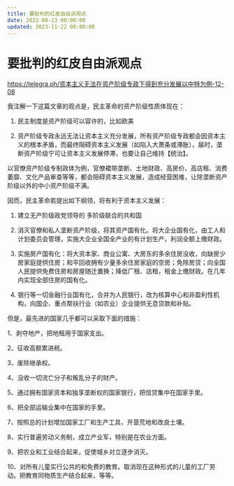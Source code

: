 ```yaml
---
title: 要批判的红皮自由派观点
date: 2022-08-13 00:00:00
updated: 2023-11-22 00:00:00
---
```


# 要批判的红皮自由派观点

https://telegra.ph/资本主义无法在资产阶级专政下得到充分发展以中特为例-12-08

我注解一下这篇文章的观点是，民主革命的资产阶级性质体现在：

1. 民主制度是资产阶级可以容许的，比如欧美

2. 资产阶级专政永远无法让资本主义充分发展，所有资产阶级专政都会因资本主义的根本矛盾，而最终阻碍资本主义发展（如陷入大萧条或滞胀），届时，垄断资产阶级宁可让资本主义发展停滞，也要让自己维持【统治】。

以官僚资产阶级专制政体为例，官僚裙带垄断、土地财政、高房价、高店租、消费萎靡、文化产品审查等等，都会阻碍资本主义发展，造成经营困难，让除垄断资产阶级以外的中小资产阶级不满。

因而，民主革命若提出如下纲领，将有利于资本主义发展：
1. 建立无产阶级政党领导的 多阶级联合的共和国
2. 消灭官僚和私人垄断资产阶级，将其资产国有化。将大企业国有化，由工人和计划委员会管理，实施大企业全国全产业的有计划生产，利润全额上缴财政。
3. 实施房产国有化：将大资本家、商业公寓、大房东的多余住房没收，向缺房少房家庭提供住房；和平回收拥有少量多余住房家庭的空房；免除房贷；向全国人民提供免费住房和房屋随迁置换；降低厂租、店租，租金上缴财政。在几年内实现全部住房的国有化。

4. 银行等一切金融行业国有化，合并为人民银行，改为核算中心和非盈利性机构，向国企、重点帮扶行业（如农业）企业提供无息贷款和补贴。

但是，最先进的国家几乎都可以采取下面的措施：

1、剥夺地产，把地租用于国家支出。

2、征收高额累进税。

3、废除继承权。

4、没收一切流亡分子和叛乱分子的财产。

5、通过拥有国家资本和独享垄断权的国家银行，把信贷集中在国家手里。

6、把全部运输业集中在国家的手里。

7、按照总的计划增加国家工厂和生产工具，开垦荒地和改良土壤。

8、实行普遍劳动义务制，成立产业军，特别是在农业方面。

9、把农业和工业结合起来，促使城乡对立逐步消灭。

10、对所有儿童实行公共的和免费的教育。取消现在这种形式的儿童的工厂劳动。把教育同物质生产结合起来，等等。

